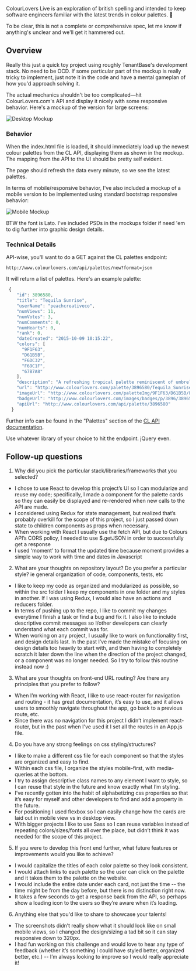 ColourLovers Live is an exploration of british spelling and intended to keep software engineers familiar with the latest trends in colour palettes. 🎨

To be clear, this is not a complete or comprehensive spec, let me know if anything's unclear and we'll get it hammered out.

## Overview

Really this just a quick toy project using roughly TenantBase's development stack. No need to be OCD. If some particular part of the mockup is really tricky to implement, just note it in the code and have a mental gameplan of how you'd approach solving it.

The actual mechanics shouldn't be too complicated—hit ColourLovers.com's API and display it nicely with some responsive behavior. Here's a mockup of the version for large screens:

![Desktop Mockup](mockups/ColourLovers%20Live%20Desktop.png)

### Behavior

When the index.html file is loaded, it should immediately load up the newest colour palettes from the CL API, displaying them as shown in the mockup. The mapping from the API to the UI should be pretty self evident.

The page should refresh the data every minute, so we see the latest palettes.

In terms of mobile/responsive behavior, I've also included a mockup of a mobile version to be implemented using standard bootstrap responsive behavior:

![Mobile Mockup](mockups/ColourLovers%20Live%20Mobile.png)

BTW the font is Lato. I've included PSDs in the mockups folder if need 'em to dig further into graphic design details.

### Technical Details

API-wise, you'll want to do a GET against the CL palettes endpoint:

    http://www.colourlovers.com/api/palettes/new?format=json

It will return a list of palettes. Here's an example palette:

```javascript
 {
    "id": 3896580,
    "title": "Tequila Sunrise",
    "userName": "peachcreativeco",
    "numViews": 11,
    "numVotes": 3,
    "numComments": 0,
    "numHearts": 0,
    "rank": 0,
    "dateCreated": "2015-10-09 10:15:22",
    "colors": [
      "9F1F63",
      "D61B5B",
      "F6DC32",
      "F69C1F",
      "67B7A8"
    ],
    "description": "A refreshing tropical palette reminiscent of umbrella cocktails...",
    "url": "http://www.colourlovers.com/palette/3896580/Tequila_Sunrise",
    "imageUrl": "http://www.colourlovers.com/paletteImg/9F1F63/D61B5B/F6DC32/F69C1F/67B7A8/Tequila_Sunrise.png",
    "badgeUrl": "http://www.colourlovers.com/images/badges/p/3896/3896580_Tequila_Sunrise.png",
    "apiUrl": "http://www.colourlovers.com/api/palette/3896580"
  }
```

Further info can be found in the "Palettes" section of the [CL API documentation](http://www.colourlovers.com/api).

Use whatever library of your choice to hit the endpoint. jQuery even.

## Follow-up questions

1) Why did you pick the particular stack/libraries/frameworks that you selected? 
- I chose to use React to develop this project’s UI so I can modularize and reuse my code; specifically, I made a component for the palette cards so they can easily be displayed and re-rendered when new calls to the API are made. 
- I considered using Redux for state management, but realized that’s probably overkill for the scope of this project, so I just passed down state to children components as props when necessary.  
- When working with React I usually use the fetch API, but due to Colours API’s CORS policy, I needed to use $.getJSON in order to successfully get a response
- I used ‘moment’ to format the updated time because moment provides a simple way to work with time and dates in Javascript 

2) What are your thoughts on repository layout? Do you prefer a particular style? ie general organization of code, components, tests, etc
- I like to keep my code as organized and modularized as possible, so within the src folder I keep my components in one folder and my styles in another. If I was using Redux, I would also have an actions and reducers folder.
- In terms of pushing up to the repo, I like to commit my changes everytime I finish a task or find a bug and fix it. I also like to include descriptive commit messages so I/other developers can clearly understand what each commit was for. 
- When working on any project, I usually like to work on functionality first, and design details last. In the past I’ve made the mistake of focusing on design details too heavily to start with, and then having to completely scratch it later down the line when the direction of the project changed, or a component was no longer needed. So I try to follow this routine instead now :) 

3) What are your thoughts on front-end URL routing? Are there any principles that you prefer to follow?
- When I’m working with React, I like to use react-router for navigation and routing - it has great documentation, it’s easy to use, and it allows users to smoothly navigate throughout the app, go back to a previous route, etc.
- Since there was no navigation for this project I didn’t implement react-router, but in the past when I've used it I set all the routes in an App.js file.

4) Do you have any strong feelings on css styling/structures? 
- I like to make a different css file for each component so that the styles are organized and easy to find.
- Within each css file, I organize the styles mobile-first, with media-queries at the bottom.
- I try to assign descriptive class names to any element I want to style, so I can reuse that style in the future and know exactly what I’m styling.
- I’ve recently gotten into the habit of alphabetizing css properties so that it’s easy for myself and other developers to find and add a property in the future.
- For positioning I used flexbox so I can easily change how the cards are laid out in mobile view vs in desktop view.
- With bigger projects I like to use Sass so I can reuse variables instead of repeating colors/sizes/fonts all over the place, but didn’t think it was needed for the scope of this project.

5) If you were to develop this front end further, what future features or improvements would you like to achieve?
- I would capitalize the titles of each color palette so they look consistent. 
- I would attach links to each palette so the user can click on the palette and it takes them to the palette on the website.
- I would include the entire date under each card, not just the time -- the time might be from the day before, but there is no distinction right now.
- It takes a few seconds to get a response back from the API, so perhaps show a loading icon to the users so they’re aware when it’s loading.

6) Anything else that you'd like to share to showcase your talents!
- The screenshots didn’t really show what it should look like on small mobile views, so I changed the design/sizing a tad bit so it can stay responsive down to 320px.
- I had fun working on this challenge and would love to hear any type of feedback (whether it’s something I could have styled better, organized better, etc.) -- I’m always looking to improve so I would really appreciate it!
